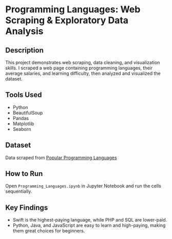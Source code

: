 # Programming Languages: Web Scraping & Exploratory Data Analysis

## Description
This project demonstrates web scraping, data cleaning, and visualization skills. I scraped a web page containing programming languages, their average salaries, and learning difficulty, then analyzed and visualized the dataset.

## Tools Used
- Python
- BeautifulSoup
- Pandas
- Matplotlib
- Seaborn

## Dataset
Data scraped from [Popular Programming Languages](https://cf-courses-data.s3.us.cloud-object-storage.appdomain.cloud/IBM-DA0321EN-SkillsNetwork/labs/datasets/Programming_Languages.html)

## How to Run
Open `Programming_Languages.ipynb` in Jupyter Notebook and run the cells sequentially.

## Key Findings
- Swift is the highest-paying language, while PHP and SQL are lower-paid.
- Python, Java, and JavaScript are easy to learn and high-paying, making them great choices for beginners.
